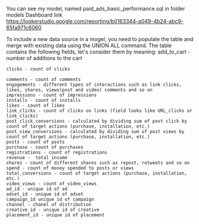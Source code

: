 You can see my model, named paid_ads_basic_performance.sql in folder models
Dashboard link https://lookerstudio.google.com/reporting/b0163344-a049-4b24-abc9-65fa971c6060

To include a new data source in a mogel, you need to populate the table and merge with existing data using the UNION ALL command.
The table contains the following fields, let's consider them by meaning:
    add_to_cart - number of additions to the cart
    
    clicks - count of clicks
    
    comments - count of comments
    engagements - different types of interactions such as link clicks, likes, shares, views(post and video) comments and so on
    impressions - count of impressions
    installs - count of installs
    likes - count of likes
    link_clicks - count of clicks on links (field looks like URL_clicks or link_clicks)
    post_click_conversions - calculated by dividing sum of post click by count of target actions (purchase, installation, etc.)
    post_view_conversions - calculated by dividing sum of post views by count of target actions (purchase, installation, etc.)
    posts - count of posts
    purchase - count of purchases
    registrations - count of registrations
    revenue -  total income 
    shares - count of different shares such as repost, retweets and so on 
    spend - count of money spended to posts or views
    total_conversions - count of target actions (purchase, installation, etc.)
    video_views - count of video_views
    ad_id - unique id of ad
    adset_id - unique id of adset
    campaign_id unique id of campaign
    channel - chanel of distribution
    creative_id - unique id of creative
    placement_id - unique id of placement

